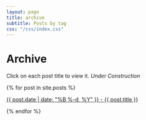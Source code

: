 ```yaml
---
layout: page
title: archive
subtitle: Posts by tag
css: "/css/index.css"
---
```


# Archive
Click on each post title to view it.
_Under Construction_

<div class="posts-list">
  {% for post in site.posts %}
      <a href="{{ post.url | prepend: site.baseurl }}">
  	  <p class="post-title">      
        {{ post.date | date: "%B %-d, %Y" }} - {{ post.title }}</p>
      </a>  
  {% endfor %}
</div>
